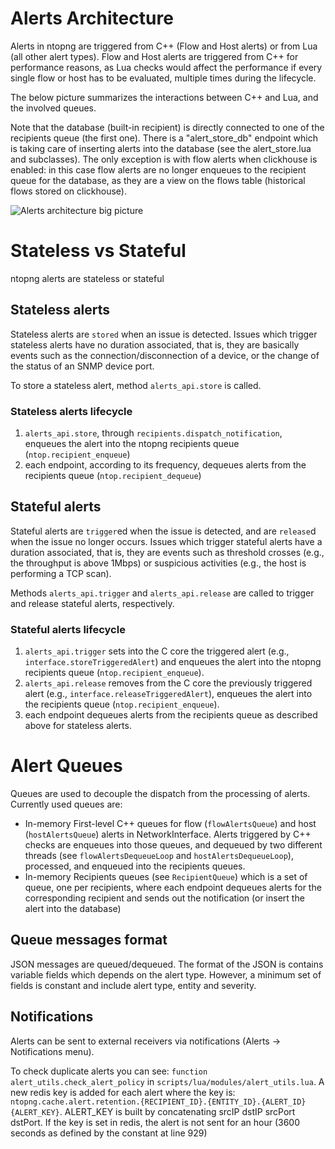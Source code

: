 # Alerts Architecture

Alerts in ntopng are triggered from C++ (Flow and Host alerts) or from Lua (all other alert types).
Flow and Host alerts are triggered from C++ for performance reasons, as Lua checks would affect the
performance if every single flow or host has to be evaluated, multiple times during the lifecycle.

The below picture summarizes the interactions between C++ and Lua, and the involved queues.

Note that the database (built-in recipient) is directly connected to one of the recipients queue (the
first one). There is a "alert_store_db" endpoint which is taking care of inserting alerts into the
database (see the alert_store.lua and subclasses). The only exception is with flow alerts when clickhouse 
is enabled: in this case flow alerts are no longer enqueues to the recipient queue for the database, 
as they are a view on the flows table (historical flows stored on clickhouse).

![Alerts architecture big picture](../img/alerts-architecture.png)

# Stateless vs Stateful

ntopng alerts are stateless or stateful

## Stateless alerts

Stateless alerts are `stored` when an issue is detected. Issues which trigger stateless alerts have no duration associated, that is, they are basically events such as the connection/disconnection of a device, or the change of the status of an SNMP device port.

To store a stateless alert, method `alerts_api.store` is called.

### Stateless alerts lifecycle

1. `alerts_api.store`, through `recipients.dispatch_notification`, enqueues the alert into the ntopng recipients queue (`ntop.recipient_enqueue`)
2. each endpoint, according to its frequency, dequeues alerts from the recipients queue (`ntop.recipient_dequeue`)

## Stateful alerts

Stateful alerts are `trigger`ed when the issue is detected, and are `release`d when the issue no longer occurs. Issues which trigger stateful alerts have a duration associated, that is, they are events such as threshold crosses (e.g., the throughput is above 1Mbps) or suspicious activities (e.g., the host is performing a TCP scan).

Methods `alerts_api.trigger` and `alerts_api.release` are called to trigger and release stateful alerts, respectively.

### Stateful alerts lifecycle

1. `alerts_api.trigger` sets into the C core the triggered alert (e.g., `interface.storeTriggeredAlert`) and enqueues the alert into the ntopng recipients queue (`ntop.recipient_enqueue`).
2. `alerts_api.release` removes from the C core the previously triggered alert (e.g., `interface.releaseTriggeredAlert`), enqueues the alert into the recipients queue (`ntop.recipient_enqueue`).
3. each endpoint dequeues alerts from the recipients queue as described above for stateless alerts.

# Alert Queues

Queues are used to decouple the dispatch from the processing of alerts. 
Currently used queues are:

- In-memory First-level C++ queues for flow (`flowAlertsQueue`) and host (`hostAlertsQueue`) alerts in NetworkInterface. Alerts triggered by C++ checks are enqueues into those queues, and dequeued by two different threads (see `flowAlertsDequeueLoop` and `hostAlertsDequeueLoop`), processed, and enqueued into the recipients queues.
- In-memory Recipients queues (see `RecipientQueue`) which is a set of queue, one per recipients, where each endpoint dequeues alerts for the corresponding recipient and sends out the notification (or insert the alert into the database)

## Queue messages format

JSON messages are queued/dequeued. The format of the JSON is contains variable fields which depends on the alert type. However, a minimum set of fields is constant and include alert type, entity and severity.


## Notifications
Alerts can be sent to external receivers via notifications (Alerts -> Notifications menu).

To check duplicate alerts you can see: `function alert_utils.check_alert_policy` in `scripts/lua/modules/alert_utils.lua`. A new redis key is added for each alert where the key is: `ntopng.cache.alert.retention.{RECIPIENT_ID}.{ENTITY_ID}.{ALERT_ID}{ALERT_KEY}`. ALERT_KEY is built by concatenating srcIP dstIP srcPort dstPort. If the key is set in redis, the alert is not sent for an hour (3600 seconds as defined by the constant at line 929)